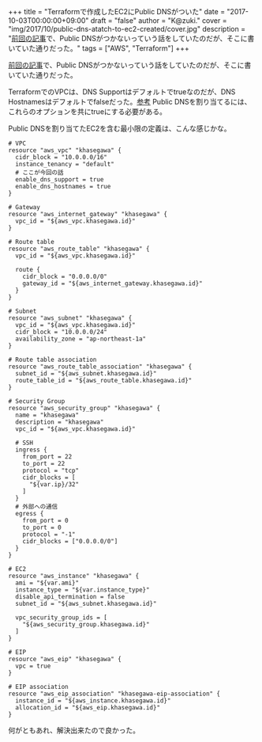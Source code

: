 +++
title = "Terraformで作成したEC2にPublic DNSがついた"
date = "2017-10-03T00:00:00+09:00"
draft = "false"
author = "K@zuki."
cover = "img/2017/10/public-dns-atatch-to-ec2-created/cover.jpg"
description = "[前回の記事](/post/2017/09/public-dns-does-not-atatch-to-ec2-created/)で、Public DNSがつかないっていう話をしていたのだが、そこに書いていた通りだった。"
tags = ["AWS", "Terraform"]
+++

[前回の記事](/post/2017/09/public-dns-does-not-atatch-to-ec2-created/)で、Public DNSがつかないっていう話をしていたのだが、そこに書いていた通りだった。

TerraformでのVPCは、DNS Supportはデフォルトでtrueなのだが、DNS Hostnamesはデフォルトでfalseだった。[参考](https://www.terraform.io/docs/providers/aws/r/vpc.html#enable_dns_hostnames)
Public DNSを割り当てるには、これらのオプションを共にtrueにする必要がある。

Public DNSを割り当てたEC2を含む最小限の定義は、こんな感じかな。

```
# VPC
resource "aws_vpc" "khasegawa" {
  cidr_block = "10.0.0.0/16"
  instance_tenancy = "default"
  # ここが今回の話
  enable_dns_support = true
  enable_dns_hostnames = true
}

# Gateway
resource "aws_internet_gateway" "khasegawa" {
  vpc_id = "${aws_vpc.khasegawa.id}"
}

# Route table
resource "aws_route_table" "khasegawa" {
  vpc_id = "${aws_vpc.khasegawa.id}"

  route {
    cidr_block = "0.0.0.0/0"
    gateway_id = "${aws_internet_gateway.khasegawa.id}"
  }
}

# Subnet
resource "aws_subnet" "khasegawa" {
  vpc_id = "${aws_vpc.khasegawa.id}"
  cidr_block = "10.0.0.0/24"
  availability_zone = "ap-northeast-1a"
}

# Route table association
resource "aws_route_table_association" "khasegawa" {
  subnet_id = "${aws_subnet.khasegawa.id}"
  route_table_id = "${aws_route_table.khasegawa.id}"
}

# Security Group
resource "aws_security_group" "khasegawa" {
  name = "khasegawa"
  description = "khasegawa"
  vpc_id = "${aws_vpc.khasegawa.id}"

  # SSH
  ingress {
    from_port = 22
    to_port = 22
    protocol = "tcp"
    cidr_blocks = [
      "${var.ip}/32"
    ]
  }
  # 外部への通信
  egress {
    from_port = 0
    to_port = 0
    protocol = "-1"
    cidr_blocks = ["0.0.0.0/0"]
  }
}

# EC2
resource "aws_instance" "khasegawa" {
  ami = "${var.ami}"
  instance_type = "${var.instance_type}"
  disable_api_termination = false
  subnet_id = "${aws_subnet.khasegawa.id}"

  vpc_security_group_ids = [
    "${aws_security_group.khasegawa.id}"
  ]
}

# EIP
resource "aws_eip" "khasegawa" {
  vpc = true
}

# EIP association
resource "aws_eip_association" "khasegawa-eip-association" {
  instance_id = "${aws_instance.khasegawa.id}"
  allocation_id = "${aws_eip.khasegawa.id}"
}
```

何がともあれ、解決出来たので良かった。　
